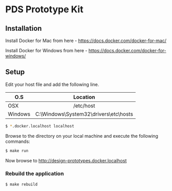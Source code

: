 # PDS Prototype Kit

## Installation

Install Docker for Mac from here - https://docs.docker.com/docker-for-mac/

Install Docker for Windows from here - https://docs.docker.com/docker-for-windows/

## Setup

Edit your host file and add the following line.

| O.S           | Location                                  |
| ------------- |:-----------------------------------------:|
| OSX           | /etc/host                                 |
| Windows       | C:\Windows\System32\drivers\etc\hosts     |

```bash
$ *.docker.localhost localhost
```

Browse to the directory on your local machine and execute the following commands:

```bash
$ make run
```

Now browse to http://design-prototypes.docker.localhost

### Rebuild the application
```bash
$ make rebuild
```
